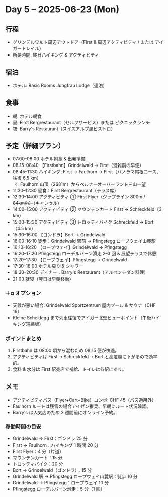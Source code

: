 # Day 5 – 2025-06-23 (Mon)

## 行程
- グリンデルワルト周辺アウトドア（First & 周辺アクティビティ / または アイガートレイル）
- 所要時間: 終日ハイキング & アクティビティ

## 宿泊
- ホテル: Basic Rooms Jungfrau Lodge（連泊）

## 食事
- 朝: ホテル朝食
- 昼: First Bergrestaurant（セルフサービス）または ピクニックランチ
- 夜: Barry's Restaurant（スイスアルプ風ビストロ）

## 予定（詳細プラン）
- 07:00–08:00 ホテル朝食 & 出発準備
- 08:15–08:40 【Firstbahn】Grindelwald → First（混雑前の早便）
- 08:45–11:30 ハイキング: First → Faulhorn → First（パノラマ尾根コース、往復 6.5 km）
  - Faulhorn 山頂（2681m）からベルナーオーバーラント三山一望
- 11:30–12:30 昼食：First Bergrestaurant（テラス席）
- ~~12:30–14:00 アクティビティ ① First Flyer（ジップライン 800m / 84km/h）~~（キャンセル）
- 14:00–15:00 アクティビティ ② マウンテンカート First → Schreckfeld（3 km）
- 15:00–15:30 アクティビティ ③ トロッティバイク Schreckfeld → Bort（4.5 km）
- 15:30–16:00 【ゴンドラ】Bort → Grindelwald
- 16:00–16:10 徒歩：Grindelwald 駅前 → Pfingstegg ロープウェイ山麓駅
- 16:10–16:20 【ロープウェイ】Grindelwald → Pfingstegg
- 16:20–17:20 Pfingstegg ローデルバーン滑走 2–3 回 & 展望テラスで休憩
- 17:20–17:30 【ロープウェイ】Pfingstegg → Grindelwald
- 17:30–18:00 ホテル戻り & シャワー
- 18:30–20:30 ディナー：Barry's Restaurant（アルペンモダン料理）
- 21:00 就寝（翌日は早朝移動）

### ＋α オプション
- 天候が悪い場合: Grindelwald Sportzentrum 屋内プール & サウナ（CHF 16）
- Kleine Scheidegg まで列車往復でアイガー北壁ビューポイント（午後ハイキング短縮版）

### ポイントまとめ
1. Firstbahn は 08:00 頃から混むため 08:15 便が快適。
2. アクティビティは First ➝ Schreckfeld ➝ Bort と高度順に下がるので効率的。
3. 食料 & 水分は First 駅売店で補給、トイレは各駅にあり。

## メモ
- アクティビティパス（Flyer+Cart+Bike）コンボ: CHF 45（パス適用外）
- Faulhorn ルートは残雪の場合アイゼン推奨、早朝にルート状況確認。
- Barry's は人気店のため 2 週間前にオンライン予約。

### 移動時間の目安
- Grindelwald → First：ゴンドラ 25 分
- First → Faulhorn：ハイキング 1 時間 20 分
- First Flyer：4 分（片道）
- マウンテンカート：15 分
- トロッティバイク：20 分
- Bort → Grindelwald（ゴンドラ）：15 分
- Grindelwald 駅 → Pfingstegg ロープウェイ山麓駅：徒歩 10 分
- Grindelwald → Pfingstegg：ロープウェイ 10 分
- Pfingstegg ローデルバーン滑走：5 分（1 回） 